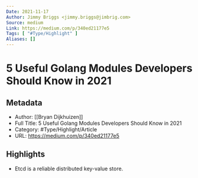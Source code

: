 ```yaml
---
Date: 2021-11-17
Author: Jimmy Briggs <jimmy.briggs@jimbrig.com>
Source: medium
Link: https://medium.com/p/340ed21177e5
Tags: [ "#Type/Highlight" ]
Aliases: []
---
```

# 5 Useful Golang Modules Developers Should Know in 2021

## Metadata
- Author: [[Bryan Dijkhuizen]]
- Full Title: 5 Useful Golang Modules Developers Should Know in 2021
- Category: #Type/Highlight/Article
- URL: https://medium.com/p/340ed21177e5

## Highlights
- Etcd is a reliable distributed key-value store.
